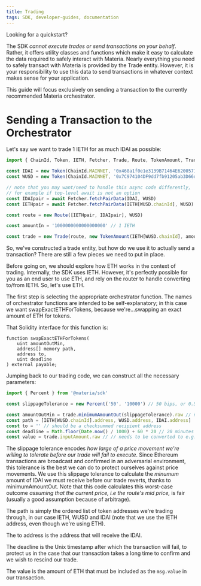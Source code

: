 ```yaml
---
title: Trading
tags: SDK, developer-guides, documentation
---
```


Looking for a <Link to='/docs/materia/javascript-SDK/quick-start'>quickstart</Link>?

The SDK _cannot execute trades or send transactions on your behalf_. Rather, it offers utility classes and functions which make it easy to calculate the data required to safely interact with Materia. Nearly everything you need to safely transact with Materia is provided by the <Link to='/docs/materia/SDK/trade'>Trade</Link> entity. However, it is your responsibility to use this data to send transactions in whatever context makes sense for your application.

This guide will focus exclusively on sending a transaction to the <Link to='/docs/materia/smart-contracts/router02'>currently recommended Materia orchestrator</Link>.

# Sending a Transaction to the Orchestrator

Let's say we want to trade 1 IETH for as much IDAI as possible:

```typescript
import { ChainId, Token, IETH, Fetcher, Trade, Route, TokenAmount, TradeType } from '@materia/sdk'

const IDAI = new Token(ChainId.MAINNET, '0x468a1f0e1e3139B71464E6200571A8061D850A2c', 18)
const WUSD = new Token(ChainId.MAINNET, '0x7C974104DF9dd7fb91205ab3D66d15AFf1049DE8', 18)

// note that you may want/need to handle this async code differently,
// for example if top-level await is not an option
const IDAIpair = await Fetcher.fetchPairData(IDAI, WUSD)
const IETHpair = await Fetcher.fetchPairData(IETH[WUSD.chainId], WUSD)

const route = new Route([IETHpair, IDAIpair], WUSD)

const amountIn = '1000000000000000000' // 1 IETH

const trade = new Trade(route, new TokenAmount(IETH[WUSD.chainId], amountIn), TradeType.EXACT_INPUT)
```

So, we've constructed a trade entity, but how do we use it to actually send a transaction? There are still a few pieces we need to put in place.

Before going on, we should explore how ETH works in the context of trading. Internally, the SDK uses IETH. However, it's perfectly possible for you as an end user to use ETH, and rely on the router to handle converting to/from IETH. So, let's use ETH.

The first step is selecting the appropriate orchestrator function. The names of orchestrator functions are intended to be self-explanatory; in this case we want <Link to='/docs/materia/smart-contracts/router02/#swapexactethfortokens'>swapExactETHForTokens</Link>, because we're...swapping an exact amount of ETH for tokens.

That Solidity interface for this function is:

```solidity
function swapExactETHForTokens(
    uint amountOutMin,
    address[] memory path,
    address to,
    uint deadline
) external payable;
```

Jumping back to our trading code, we can construct all the necessary parameters:

```typescript
import { Percent } from '@materia/sdk'

const slippageTolerance = new Percent('50', '10000') // 50 bips, or 0.50%

const amountOutMin = trade.minimumAmountOut(slippageTolerance).raw // needs to be converted to e.g. hex
const path = [IETH[WUSD.chainId].address, WUSD.address, IDAI.address]
const to = '' // should be a checksummed recipient address
const deadline = Math.floor(Date.now() / 1000) + 60 * 20 // 20 minutes from the current Unix time
const value = trade.inputAmount.raw // // needs to be converted to e.g. hex
```

The slippage tolerance encodes _how large of a price movement we're willing to tolerate before our trade will fail to execute_. Since Ethereum transactions are broadcast and confirmed in an adversarial environment, this tolerance is the best we can do to protect ourselves against price movements. We use this slippage tolerance to calculate the _minumum_ amount of IDAI we must receive before our trade reverts, thanks to <Link to='/docs/materia/SDK/trade/#minimumamountout-since-204'>minimumAmountOut</Link>. Note that this code calculates this worst-case outcome _assuming that the current price, i.e the route's mid price,_ is fair (usually a good assumption because of arbitrage).

The path is simply the ordered list of token addresses we're trading through, in our case IETH, WUSD and IDAI (note that we use the IETH address, even though we're using ETH). 

The to address is the address that will receive the IDAI.

The deadline is the Unix timestamp after which the transaction will fail, to protect us in the case that our transaction takes a long time to confirm and we wish to rescind our trade.

The value is the amount of ETH that must be included as the `msg.value` in our transaction.

